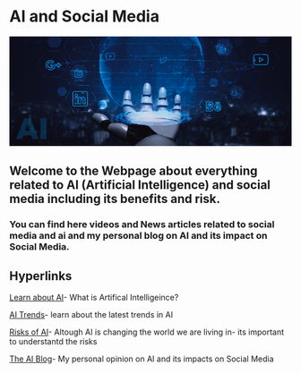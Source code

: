 # AI and Social Media

![Header](assets/img/AI-Social-Media.png)

## Welcome to the Webpage about everything related to AI (Artificial Intelligence) and social media including its benefits and risk. 

### You can find here videos and News articles related to social media and ai and my personal blog on AI and its impact on Social Media.

## Hyperlinks

[Learn about AI](ailearn.md)- What is Artifical Intelligeince?

[AI Trends](aitrends.md)- learn about the latest trends in AI

[Risks of AI](airisks.md)- Altough AI is changing the world we are living in- its important to understantd the risks

[The AI Blog](aiblogs.md)- My personal opinion on AI and its impacts on Social Media








